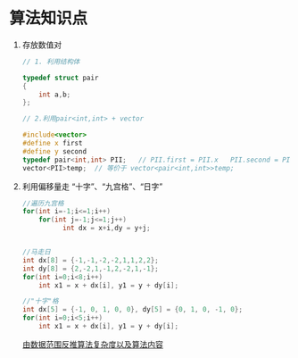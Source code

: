 # 算法知识点

1. 存放数值对

   ```C++
   // 1. 利用结构体
   
   typedef struct pair
   {
       int a,b;
   };
   
   // 2.利用pair<int,int> + vector
   
   #include<vector>
   #define x first
   #define y second
   typedef pair<int,int> PII;   // PII.first = PII.x   PII.second = PII.y
   vector<PII>temp;  // 等价于 vector<pair<int,int>>temp;
   
   
   ```

2. 利用偏移量走 “十字”、“九宫格”、“日字”

   ```C++
   //遍历九宫格
   for(int i=-1;i<=1;i++)
       for(int j=-1;j<=1;j++)	
             int dx = x+i,dy = y+j;
   
   
   //马走日
   int dx[8] = {-1,-1,-2,-2,1,1,2,2};
   int dy[8] = {2,-2,1,-1,2,-2,1,-1};
   for(int i=0;i<8;i++)
       int x1 = x + dx[i], y1 = y + dy[i];
   
   //"十字"格
   int dx[5] = {-1, 0, 1, 0, 0}, dy[5] = {0, 1, 0, -1, 0};
   for(int i=0;i<5;i++)
       int x1 = x + dx[i], y1 = y + dy[i];
   ```

   

   [由数据范围反推算法复杂度以及算法内容](https://www.acwing.com/blog/content/32/)
   
   